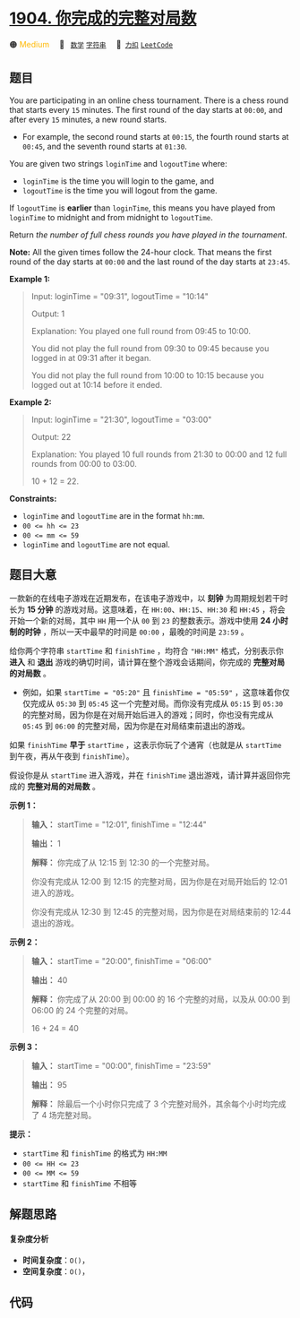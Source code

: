 # [1904. 你完成的完整对局数](https://2xiao.github.io/leetcode-js/problem/1904.html)

🟠 <font color=#ffb800>Medium</font>&emsp; 🔖&ensp; [`数学`](/tag/math.md) [`字符串`](/tag/string.md)&emsp; 🔗&ensp;[`力扣`](https://leetcode.cn/problems/the-number-of-full-rounds-you-have-played) [`LeetCode`](https://leetcode.com/problems/the-number-of-full-rounds-you-have-played)

## 题目

You are participating in an online chess tournament. There is a chess round
that starts every `15` minutes. The first round of the day starts at `00:00`,
and after every `15` minutes, a new round starts.

  * For example, the second round starts at `00:15`, the fourth round starts at `00:45`, and the seventh round starts at `01:30`.

You are given two strings `loginTime` and `logoutTime` where:

  * `loginTime` is the time you will login to the game, and
  * `logoutTime` is the time you will logout from the game.

If `logoutTime` is **earlier** than `loginTime`, this means you have played
from `loginTime` to midnight and from midnight to `logoutTime`.

Return _the number of full chess rounds you have played in the tournament_.

**Note:**  All the given times follow the 24-hour clock. That means the first
round of the day starts at `00:00` and the last round of the day starts at
`23:45`.



**Example 1:**

> Input: loginTime = "09:31", logoutTime = "10:14"
> 
> Output: 1
> 
> Explanation: You played one full round from 09:45 to 10:00.
> 
> You did not play the full round from 09:30 to 09:45 because you logged in at 09:31 after it began.
> 
> You did not play the full round from 10:00 to 10:15 because you logged out at 10:14 before it ended.

**Example 2:**

> Input: loginTime = "21:30", logoutTime = "03:00"
> 
> Output: 22
> 
> Explanation: You played 10 full rounds from 21:30 to 00:00 and 12 full rounds from 00:00 to 03:00.
> 
> 10 + 12 = 22.

**Constraints:**

  * `loginTime` and `logoutTime` are in the format `hh:mm`.
  * `00 <= hh <= 23`
  * `00 <= mm <= 59`
  * `loginTime` and `logoutTime` are not equal.


## 题目大意

一款新的在线电子游戏在近期发布，在该电子游戏中，以 **刻钟** 为周期规划若干时长为 **15 分钟** 的游戏对局。这意味着，在
`HH:00`、`HH:15`、`HH:30` 和 `HH:45` ，将会开始一个新的对局，其中 `HH` 用一个从 `00` 到 `23`
的整数表示。游戏中使用 **24 小时制的时钟** ，所以一天中最早的时间是 `00:00` ，最晚的时间是 `23:59` 。

给你两个字符串 `startTime` 和 `finishTime` ，均符合 `"HH:MM"` 格式，分别表示你 **进入** 和 **退出**
游戏的确切时间，请计算在整个游戏会话期间，你完成的 **完整对局的对局数** 。

  * 例如，如果 `startTime = "05:20"` 且 `finishTime = "05:59"` ，这意味着你仅仅完成从 `05:30` 到 `05:45` 这一个完整对局。而你没有完成从 `05:15` 到 `05:30` 的完整对局，因为你是在对局开始后进入的游戏；同时，你也没有完成从 `05:45` 到 `06:00` 的完整对局，因为你是在对局结束前退出的游戏。

如果 `finishTime` **早于** `startTime` ，这表示你玩了个通宵（也就是从 `startTime` 到午夜，再从午夜到
`finishTime`）。

假设你是从 `startTime` 进入游戏，并在 `finishTime` 退出游戏，请计算并返回你完成的 **完整对局的对局数** 。

**示例 1：**

> 
> 
> 
> 
> 
> **输入：** startTime = "12:01", finishTime = "12:44"
> 
> **输出：** 1
> 
> **解释：** 你完成了从 12:15 到 12:30 的一个完整对局。
> 
> 你没有完成从 12:00 到 12:15 的完整对局，因为你是在对局开始后的 12:01 进入的游戏。
> 
> 你没有完成从 12:30 到 12:45 的完整对局，因为你是在对局结束前的 12:44 退出的游戏。
> 
> 

**示例 2：**

> 
> 
> 
> 
> 
> **输入：** startTime = "20:00", finishTime = "06:00"
> 
> **输出：** 40
> 
> **解释：** 你完成了从 20:00 到 00:00 的 16 个完整的对局，以及从 00:00 到 06:00 的 24 个完整的对局。
> 
> 16 + 24 = 40
> 
> 

**示例 3：**

> 
> 
> 
> 
> 
> **输入：** startTime = "00:00", finishTime = "23:59"
> 
> **输出：** 95
> 
> **解释：** 除最后一个小时你只完成了 3 个完整对局外，其余每个小时均完成了 4 场完整对局。
> 
> 

**提示：**

  * `startTime` 和 `finishTime` 的格式为 `HH:MM`
  * `00 <= HH <= 23`
  * `00 <= MM <= 59`
  * `startTime` 和 `finishTime` 不相等


## 解题思路

#### 复杂度分析

- **时间复杂度**：`O()`，
- **空间复杂度**：`O()`，

## 代码

```javascript

```
